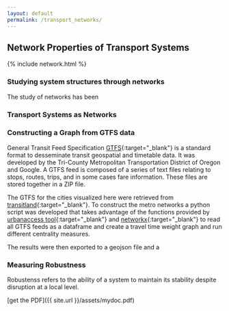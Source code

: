 ```yaml
---
layout: default
permalink: /transport_networks/
---
```

<h2><b>Network Properties of Transport Systems</b></h2>

{% include network.html %} 


<h3><b>Studying system structures through networks</b></h3>
The study of networks has been


<h3><b>Transport Systems as Networks</b></h3>


<h3><b>Constructing a Graph from GTFS data</b></h3>

General Transit Feed Specification [GTFS](https://developers.google.com/transit/gtfs/){:target="_blank"} is a standard format to desseminate transit geospatial and timetable data. It was developed by the Tri-County Metropolitan Transportation District of Oregon and Google. A GTFS feed is composed of a series of text files relating to stops, routes, trips, and in some cases fare information. These files are stored together in a ZIP file.

The GTFS for the cities visualized here were retrieved from [transitland](https://transit.land){:target="_blank"}. To construct the metro networks a python script was developed that takes advantage of the functions provided by [urbanaccess tool](https://udst.github.io/urbanaccess/index.html){:target="_blank"} and [networkx](http://networkx.readthedocs.io/en/latest/){:target="_blank"} to read all GTFS feeds as a dataframe and create a travel time weight graph and run different centrality measures. 

The results were then exported to a geojson file and a 


<h3><b>Measuring Robustness</b></h3>
Robustenss refers to the ability of a system to maintain its stability despite disruption at a local level. 

[get the PDF]({{ site.url }}/assets/mydoc.pdf)


